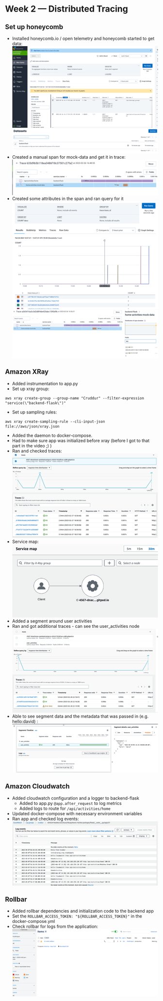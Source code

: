 # Week 2 — Distributed Tracing

## Set up honeycomb

-   Installed honeycomb.io / open telemetry and honeycomb started to get data:
    ![Query](assets/wk2/honeycomb-query.png)
    ![Dataset](assets/wk2/honeycomb-dataset.png)
-   Created a manual span for mock-data and get it in trace:
    ![Trace mock data](assets/wk2/honeycomb-trace-mock-data.png)
-   Created some attributes in the span and ran query for it
    ![Honeycomb query](assets/wk2/hc-query.png)
    ![Honeycomb attributes](assets/wk2/hc-attributes.png)

## Amazon XRay

-   Added instrumentation to app.py
-   Set up xray group:

```
aws xray create-group --group-name "Cruddur" --filter-expression "service(\"backend-flask\")"
```

-   Set up sampling rules:

```
aws xray create-sampling-rule --cli-input-json file://aws/json/xray.json
```

-   Added the daemon to docker-compose.
-   Had to make sure app was initialized before xray (before I got to that part in the video ;) )
-   Ran and checked traces:
    ![xray traces](assets/wk2/xray-traces.png)
-   Service map:
    ![xray service map](assets/wk2/xray-servicemap.png)
-   Added a segment around user activities
-   Ran and got additional traces - can see the user_activities node
    ![xray traces after segment](assets/wk2/xray-traces-after-segment.png)
-   Able to see segment data and the metadata that was passed in (e.g. hello:david) :
    ![xray segment](assets/wk2/xray-segment-metadata.png)

## Amazon Cloudwatch

-   Added cloudwatch configuration and a logger to backend-flask
    -   Added to app.py `@app.after_request` to log metrics
    -   Added logs to route for `/api/activities/home`
-   Updated docker-compose with necessary environment variables
-   Ran app and checked log events:
    ![Cloudwatch logs](assets/wk2/cw-logs.png)

## Rollbar
- Added rollbar dependencies and initialization code to the backend app
- Set the `ROLLBAR_ACCESS_TOKEN: "${ROLLBAR_ACCESS_TOKEN}"` in the docker-compose.yml
- Check rollbar for logs from the application:
    ![rollbar items](assets/wk2/rollbar-items.png)

